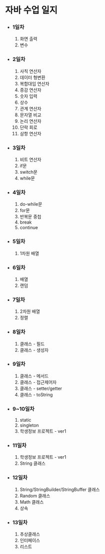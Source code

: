 <h1>자바 수업 일지</h1>
<ul>
    <li><h3>1일차</h3></li>
    <ol>
        <li>화면 출력</li>
        <li>변수</li>
    </ol>
    <li><h3>2일차</h3></li>
    <ol>
        <li>사칙 연산자</li>
        <li>데이터 형변환</li>
        <li>복합대입 연산자</li>
        <li>증감 연산자</li>
        <li>숫자 입력</li>
        <li>상수</li>
        <li>관계 연산자</li>
        <li>문자열 비교</li>
        <li>논리 연산자</li>
        <li>단락 회로</li>
        <li>삼항 연산자</li>
    </ol>
    <li><h3>3일차</h3></li>
    <ol>
        <li>비트 연산자</li>
        <li>if문</li>
        <li>switch문</li>
        <li>while문</li>
    </ol>
    <li><h3>4일차</h3></li>
    <ol>
        <li>do-while문</li>
        <li>for문</li>
        <li>반복문 중첩</li>
        <li>break</li>
        <li>continue</li>
    </ol>
    <li><h3>5일차</h3></li>
    <ol>
        <li>1차원 배열</li>
    </ol>
    <li><h3>6일차</h3></li>
    <ol>
        <li>배열</li>
        <li>랜덤</li>
    </ol>
    <li><h3>7일차</h3></li>
    <ol>
        <li>2차원 배열</li>
        <li>정렬</li>
    </ol>
    <li><h3>8일차</h3></li>
    <ol>
        <li>클래스 - 필드</li>
        <li>클래스 - 생성자</li>
    </ol>
    <li><h3>9일차</h3></li>
    <ol>
        <li>클래스 - 메서드</li>
        <li>클래스 - 접근제어자</li>
        <li>클래스 - setter/getter</li>
        <li>클래스 - toString</li>
    </ol>
    <li><h3>9~10일차</h3></li>
    <ol>
        <li>static</li>
        <li>singleton</li>
        <li>학생정보 프로젝트 - ver1</li>
    </ol>
    <li><h3>11일차</h3></li>
    <ol>
        <li>학생정보 프로젝트 - ver1</li>
        <li>String 클래스</li>
    </ol>
    <li><h3>12일차</h3></li>
    <ol>
        <li>String/StringBuilder/StringBuffer 클래스</li>
        <li>Random 클래스</li>
        <li>Math 클래스</li>
        <li>상속</li>
    </ol>
    <li><h3>13일차</h3></li>
    <ol>
        <li>추상클래스</li>
        <li>인터페이스</li>
        <li>리스트</li>
    </ol>

</ul>